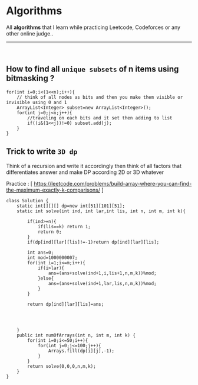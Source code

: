 # Algorithms

All **algorithms** that I learn while practicing Leetcode, Codeforces or any other online judge..    

---
<br>




## How to find all `unique subsets` of n items using bitmasking ?


```
for(int i=0;i<(1<<n);i++){
    // think of all nodes as bits and then you make them visible or invisible using 0 and 1
    ArrayList<Integer> subset=new ArrayList<Integer>();
    for(int j=0;j<n;j++){ 
        //traveling on each bits and it set then adding to list
        if((i&(1<<j))!=0) subset.add(j);
    }
}
```


## Trick to write `3D dp`

Think of a recursion and write it accordingly then think of all factors that differentiates answer and make DP according 2D or 3D whatever

Practice : [ https://leetcode.com/problems/build-array-where-you-can-find-the-maximum-exactly-k-comparisons/ ]


```
class Solution {
    static int[][][] dp=new int[51][101][51];
    static int solve(int ind, int lar,int lis, int n, int m, int k){
        
        if(ind>=n){
            if(lis==k) return 1;
            return 0;
        }
        if(dp[ind][lar][lis]!=-1)return dp[ind][lar][lis];
        
        int ans=0;
        int mod=1000000007;
        for(int i=1;i<=m;i++){
            if(i>lar){
                ans=(ans+solve(ind+1,i,lis+1,n,m,k))%mod;
            }else{
                ans=(ans+solve(ind+1,lar,lis,n,m,k))%mod;
            }
        }
        
        return dp[ind][lar][lis]=ans;
        
        
        
        
    }
    public int numOfArrays(int n, int m, int k) {
        for(int i=0;i<=50;i++){
            for(int j=0;j<=100;j++){
                Arrays.fill(dp[i][j],-1);
            }
        }
        return solve(0,0,0,n,m,k);
    }
}


```

